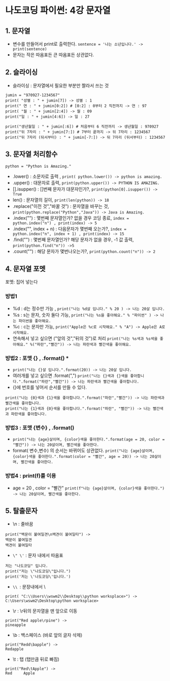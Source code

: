 # 나도코딩 파이썬: 4강 문자열

## 1. 문자열

- 변수를 만들어서 print로 출력한다. `sentence = '나는 소년입니다.' -> print(sentence)`
- 문자는 작은 따옴표든 큰 따옴표든 상관없다.

## 2. 슬라이싱

-  슬라이싱 : 문자열에서 필요한 부분만 짤라서 쓰는 것
```
jumin = "970927-1234567"
print( "성별 : " + jumin[7]) -> 성별 : 1
print(" 연 : " + jumin[0:2]) # [0:2] : 0부터 2 직전까지 -> 연 : 97
print( "월 : " + jumin[2:4]) -> 월 : 09
print("일 : " + jumin[4:6]) -> 일 : 27

print("생년월일 : " + jumin[:6]) # 처음부터 6 직전까지 -> 생년월일 : 970927
print("뒤 7자리 : " + jumin[7:]) # 7부터 끝까지 -> 뒤 7자리 : 1234567
print("뒤 7자리 (뒤서부터) : " + jumin[-7:]) -> 뒤 7자리 (뒤서부터) : 1234567
```

## 3. 문자열 처리함수
`python = "Python is Amazing."`
- .lower() : 소문자로 출력 , `print( python.lower()) -> python is amazing.`
- .upper() : 대문자로 출력, `print(python.upper()) -> PYTHON IS AMAZING.`
- [].isupper() : []번째 문자가 대문자인가?, `print(python[0].isupper()) -> True`
- len() : 문자열의 길이, `print(len(python)) -> 18`
- .replace("이전 것","바꿀 것") : 문자열을 바꾸는 것, `print(python.replace("Python","Java")) -> Java is Amazing.`
- .index("") : 몇번째 문자열인가? 없을 경우 코딩 종료, `index = python.index("n") , print(index) -> 5`
- .index("", index + n) : 다음문자가 몇번째 오는가?, `index = python.index("n", index + 1) , print(index) -> 15`
- .find("") : 몇번째 문자열인가? 해당 문자가 없을 경우, -1 값 출력, `print(python.find("n")) ->5 `
- .count("") : 해당 문자가 몇번나오는가?, `print(python.count("n")) -> 2`

## 4. 문자열 포멧
포멧: 집어 넣는다

### 방법1

- %d : d는 정수만 가능 , `print("나는 %d살 입니다." % 20 ) -> 나는 20살 입니다.` 
- %s : s는 문자, 숫자 둘다 가능, `print("나는 %s을 좋아해요." % "파이썬" ) -> 나는 파이썬을 좋아해요.`
- %c : c는 문자만 가능, `print("Apple은 %c로 시작해요." % "A") -> Apple은 A로 시작해요.`
- 연속해서 넣고 싶으면 ("앞의 것","뒤의 것")로 처리 
`print("나는 %s색과 %s색을 좋아해요." %("파란","빨간")) -> 나는 파란색과 빨간색을 좋아해요.`

### 방법2 : 포맷 {} , .format() *

- `print("나는 {}살 입니다.".format(20)) -> 나는 20살 입니다.`
- 여러개를 넣고 싶으면 .format(",") 
`print("나는 {}색과 {}색을 좋아합니다.".format("파란","빨간")) -> 나는 파란색과 빨간색을 좋아합니다.`
- {}에 번호를 넣어서 순서를 만들 수 있다. 
```
print("나는 {0}색과 {1}색을 좋아합니다.".format("파란","빨간")) -> 나는 파란색과 빨간색을 좋아합니다.
print("나는 {1}색과 {0}색을 좋아합니다.".format("파란", "빨간")) -> 나는 빨간색과 파란색을 좋아합니다.
```

### 방법3 : 포맷 {변수} , .format()

- `print("나는 {age}살이며, {color}색을 좋아한다.".format(age = 20, color = "빨간")) -> 나는 20살이며, 빨간색을 좋아한다.`
- format( 변수,변수) 의 순서는 바뀌어도 상관없다.
`print("나는 {age}살이며, {color}색을 좋아한다.".format(color = "빨간", age = 20)) -> 나는 20살이며, 빨간색을 좋아한다.`

### 방법4 : print(f)를 이용

- age = 20 , color = "빨간" `print(f"나는 {age}살이며, {color}색을 좋아한다.") -> 나는 20살이며, 빨간색을 좋아한다.`



## 5. 탈출문자

- \n : 줄바꿈
```
print("백문이 불여일견\n백견이 불여일타") -> 
백문이 불여일견
백견이 불여일타
```

- `\" \'` : 문자 내에서 따옴표
```
저는 "나도코딩" 입니다.
print("저는 \"나도코딩\"입니다.")
print('저는 \'나도코딩\'입니다.')
```

- `\\ `: 문장내에서 \
```
print( "C:\\Users\\wswm2\\Desktop\\python worksplace>") ->
C:\Users\wswm2\Desktop\python worksplace>
```

- \r : \r뒤의 문자열을 맨 앞으로 이동
```
print("Red apple\rpine") ->
pineapple
```

- \b : 백스페이스 (바로 앞의 글자 삭제)
```
print("Redd\bapple") -> 
Redapple
```

- \t : 탭 (탭만큼 뒤로 빠짐)
```
print("Red\tApple") -> 
Red     Apple
```


